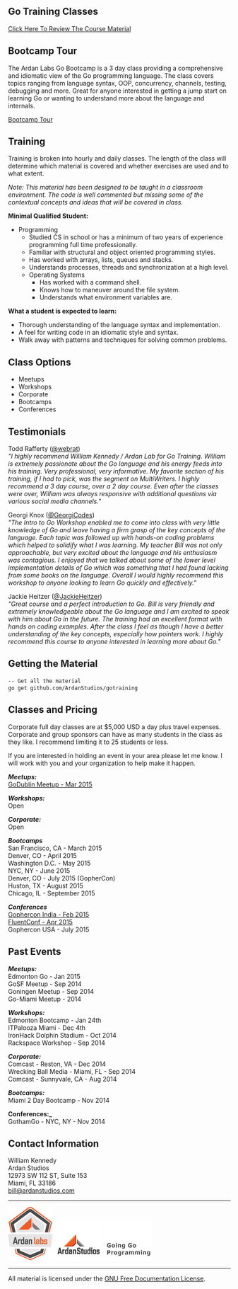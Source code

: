 ## Go Training Classes
[Click Here To Review The Course Material](00-slides/readme.md)

## Bootcamp Tour

The Ardan Labs Go Bootcamp is a 3 day class providing a comprehensive and idiomatic view of the Go programming language. The class covers topics ranging from language syntax, OOP, concurrency, channels, testing, debugging and more. Great for anyone interested in getting a jump start on learning Go or wanting to understand more about the language and internals.

[Bootcamp Tour](http://www.ardanlabs.com/go-bootcamp-tour)

## Training

Training is broken into hourly and daily classes. The length of the class will determine which material is covered and whether exercises are used and to what extent.

_Note: This material has been designed to be taught in a classroom environment. The code is well commented but missing some of the contextual concepts and ideas that will be covered in class._

**Minimal Qualified Student:**

* Programming
	* Studied CS in school or has a minimum of two years of experience programming full time professionally.
	* Familiar with structural and object oriented programming styles.
	* Has worked with arrays, lists, queues and stacks.
	* Understands processes, threads and synchronization at a high level.
	* Operating Systems
    	* Has worked with a command shell.
    	* Knows how to maneuver around the file system.
    	* Understands what environment variables are.

**What a student is expected to learn:**

* Thorough understanding of the language syntax and implementation.
* A feel for writing code in an idiomatic style and syntax.
* Walk away with patterns and techniques for solving common problems. 

## Class Options

* Meetups  
* Workshops  
* Corporate  
* Bootcamps  
* Conferences

## Testimonials

Todd Rafferty ([@webrat](https://twitter.com/webRat))  
_"I highly recommend William Kennedy / Ardan Lab for Go Training. William is extremely passionate about the Go language and his energy feeds into his training. Very professional, very informative. My favorite section of his training, if I had to pick, was the segment on MultiWriters. I highly recommend a 3 day course, over a 2 day course. Even after the classes were over, William was always responsive with additional questions via various social media channels."_

Georgi Knox ([@GeorgiCodes](https://twitter.com/GeorgiCodes))  
_"The Intro to Go Workshop enabled me to come into class with very little knowledge of Go and leave having a firm grasp of the key concepts of the language. Each topic was followed up with hands-on coding problems which helped to solidify what I was learning. My teacher Bill was not only approachable, but very excited about the language and his enthusiasm was contagious. I enjoyed that we talked about some of the lower level implementation details of Go which was something that I had found lacking from some books on the language. Overall I would highly recommend this workshop to anyone looking to learn Go quickly and effectively."_

Jackie Heitzer ([@JackieHeitzer](https://twitter.com/JackieHeitzer))  
_"Great course and a perfect introduction to Go.  Bill is very friendly and extremely knowledgeable about the Go language and I am excited to speak with him about Go in the future.  The training had an excellent format with hands on coding examples.  After the class I feel as though I have a better understanding of the key concepts, especially how pointers work.  I highly recommend this course to anyone interested in learning more about Go."_

## Getting the Material

    -- Get all the material
    go get github.com/ArdanStudios/gotraining

## Classes and Pricing

Corporate full day classes are at $5,000 USD a day plus travel expenses. Corporate and group sponsors can have as many students in the class as they like. I recommend limiting it to 25 students or less.

If you are interested in holding an event in your area please let me know. I will work with you and your organization to help make it happen.

**_Meetups:_**   
[GoDublin Meetup - Mar 2015](http://www.meetup.com/Dublin-Go-Meetup/events/220046214/)

**_Workshops:_**   
Open

**_Corporate:_**  
Open

**_Bootcamps_**  
San Francisco, CA - March 2015  
Denver, CO - April 2015  
Washington D.C. - May 2015  
NYC, NY - June 2015  
Denver, CO - July 2015 (GopherCon)  
Huston, TX - August 2015  
Chicago, IL - September 2015  

**_Conferences_**  
[Gophercon India - Feb 2015](http://www.gophercon.in/go-workshop/)  
[FluentConf - Apr 2015](http://fluentconf.com/javascript-html-2015/public/schedule/speaker/196872)  
Gophercon USA - July 2015  

## Past Events

**_Meetups:_**  
Edmonton Go - Jan 2015  
GoSF Meetup - Sep 2014  
Goningen Meetup - Sep 2014  
Go-Miami Meetup - 2014

**_Workshops:_**  
Edmonton Bootcamp - Jan 24th  
ITPalooza Miami - Dec 4th  
IronHack Dolphin Stadium - Oct 2014  
Rackspace Workshop - Sep 2014

**_Corporate:_**  
Comcast - Reston, VA - Dec 2014  
Wrecking Ball Media - Miami, FL - Sep 2014  
Comcast - Sunnyvale, CA - Aug 2014

**_Bootcamps:_**  
Miami 2 Day Bootcamp - Nov 2014  

**Conferences:_**  
GothamGo - NYC, NY - Nov 2014  

## Contact Information

William Kennedy  
Ardan Studios  
12973 SW 112 ST, Suite 153  
Miami, FL 33186  
bill@ardanstudios.com

___
[![GoingGo Training](00-slides/images/ggt_logo.png)](http://www.goinggotraining.net)
[![Ardan Studios](00-slides/images/ardan_logo.png)](http://www.ardanstudios.com)
[![GoingGo Blog](00-slides/images/ggb_logo.png)](http://www.goinggo.net)
___
All material is licensed under the [GNU Free Documentation License](https://github.com/ArdanStudios/gotraining/blob/master/LICENSE).